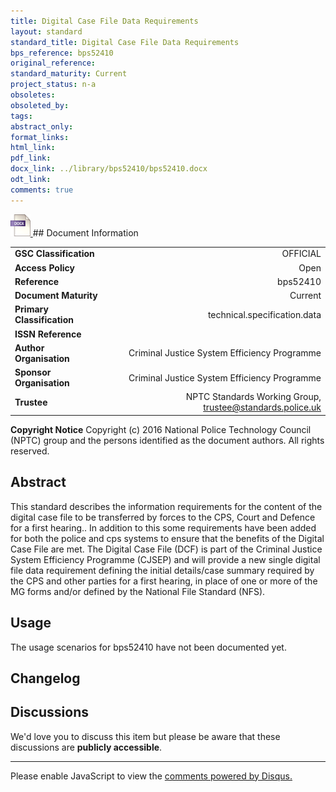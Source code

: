 ```yaml
---
title: Digital Case File Data Requirements
layout: standard
standard_title: Digital Case File Data Requirements
bps_reference: bps52410
original_reference: 
standard_maturity: Current
project_status: n-a
obsoletes: 
obsoleted_by: 
tags: 
abstract_only:
format_links:
html_link: 
pdf_link: 
docx_link: ../library/bps52410/bps52410.docx
odt_link: 
comments: true
---
```



<a target="_blank" href="../library/bps52410/bps52410.docx">
    <img src="../images/docx@0.5x.png" alt="docx link" title="docx link" style="max-height:35px;">
</a>
## Document Information

|||
| :------- | ------: |
| **GSC Classification**     | OFFICIAL |
| **Access Policy**          | Open |
| **Reference**              | bps52410  |
| **Document Maturity**      | Current |
| **Primary Classification** | technical.specification.data |
| **ISSN Reference**         |  |
| **Author Organisation**    |Criminal Justice System Efficiency Programme|
| **Sponsor Organisation**   |Criminal Justice System Efficiency Programme|
| **Trustee**                | NPTC Standards Working Group, <a href="mailto:trustee@standards.police.uk?subject=bps52410 Digital Case File Data Requirements">trustee@standards.police.uk |

**Copyright Notice**
Copyright (c) 2016 National Police Technology Council (NPTC) group and the persons identified as the document authors. All rights reserved.

## Abstract
This standard describes  the information requirements for the content of the digital case file to be transferred by forces to the CPS, Court and Defence for a first hearing.. In addition to this some requirements have been added for both the police and cps systems to ensure that the benefits of the Digital Case File are met. The Digital Case File (DCF) is part of the Criminal Justice System Efficiency Programme (CJSEP) and will provide a new single digital file data requirement defining the initial details/case summary required by the CPS and other parties for a first hearing, in place of one or more of the  MG forms and/or defined by the National File Standard (NFS).
        
## Usage
The usage scenarios for bps52410 have not been documented yet.

## Changelog


## Discussions
We'd love you to discuss this item but please be aware that these discussions are **publicly accessible**.
<hr>
<div id="disqus_thread"></div>

<script>

/**
*  RECOMMENDED CONFIGURATION VARIABLES: EDIT AND UNCOMMENT THE SECTION BELOW TO INSERT DYNAMIC VALUES FROM YOUR PLATFORM OR CMS.
*  LEARN WHY DEFINING THESE VARIABLES IS IMPORTANT: https://disqus.com/admin/universalcode/#configuration-variables*/
/*
var disqus_config = function () {
this.page.url = PAGE_URL;  // Replace PAGE_URL with your page's canonical URL variable
this.page.identifier = PAGE_IDENTIFIER; // Replace PAGE_IDENTIFIER with your page's unique identifier variable
};
*/
(function() { // DON'T EDIT BELOW THIS LINE
var d = document, s = d.createElement('script');
s.src = 'https://nptcstandards.disqus.com/embed.js';
s.setAttribute('data-timestamp', +new Date());
(d.head || d.body).appendChild(s);
})();
</script>
<noscript>Please enable JavaScript to view the <a href="https://disqus.com/?ref_noscript">comments powered by Disqus.</a></noscript>

